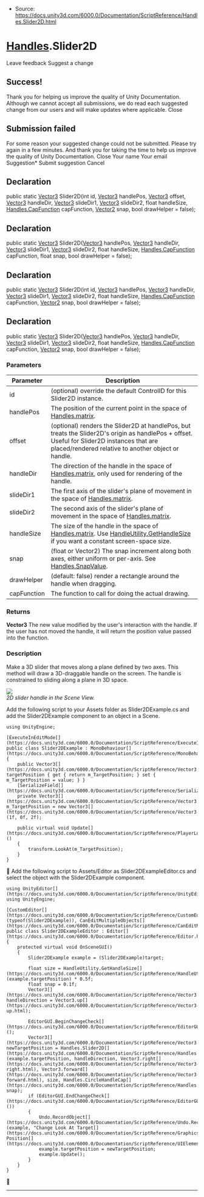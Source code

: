 * Source: https://docs.unity3d.com/6000.0/Documentation/ScriptReference/Handles.Slider2D.html

#  [Handles](https://docs.unity3d.com/6000.0/Documentation/ScriptReference/Handles.html).Slider2D
Leave feedback
Suggest a change
## Success!
Thank you for helping us improve the quality of Unity Documentation. Although we cannot accept all submissions, we do read each suggested change from our users and will make updates where applicable.
Close
## Submission failed
For some reason your suggested change could not be submitted. Please <a>try again</a> in a few minutes. And thank you for taking the time to help us improve the quality of Unity Documentation.
Close
Your name Your email Suggestion* Submit suggestion
Cancel
## Declaration
public static [Vector3](https://docs.unity3d.com/6000.0/Documentation/ScriptReference/Vector3.html) Slider2D(int id, [Vector3](https://docs.unity3d.com/6000.0/Documentation/ScriptReference/Vector3.html) handlePos, [Vector3](https://docs.unity3d.com/6000.0/Documentation/ScriptReference/Vector3.html) offset, [Vector3](https://docs.unity3d.com/6000.0/Documentation/ScriptReference/Vector3.html) handleDir, [Vector3](https://docs.unity3d.com/6000.0/Documentation/ScriptReference/Vector3.html) slideDir1, [Vector3](https://docs.unity3d.com/6000.0/Documentation/ScriptReference/Vector3.html) slideDir2, float handleSize, [Handles.CapFunction](https://docs.unity3d.com/6000.0/Documentation/ScriptReference/Handles.CapFunction.html) capFunction, [Vector2](https://docs.unity3d.com/6000.0/Documentation/ScriptReference/Vector2.html) snap, bool drawHelper = false); 
## Declaration
public static [Vector3](https://docs.unity3d.com/6000.0/Documentation/ScriptReference/Vector3.html) Slider2D([Vector3](https://docs.unity3d.com/6000.0/Documentation/ScriptReference/Vector3.html) handlePos, [Vector3](https://docs.unity3d.com/6000.0/Documentation/ScriptReference/Vector3.html) handleDir, [Vector3](https://docs.unity3d.com/6000.0/Documentation/ScriptReference/Vector3.html) slideDir1, [Vector3](https://docs.unity3d.com/6000.0/Documentation/ScriptReference/Vector3.html) slideDir2, float handleSize, [Handles.CapFunction](https://docs.unity3d.com/6000.0/Documentation/ScriptReference/Handles.CapFunction.html) capFunction, float snap, bool drawHelper = false); 
## Declaration
public static [Vector3](https://docs.unity3d.com/6000.0/Documentation/ScriptReference/Vector3.html) Slider2D(int id, [Vector3](https://docs.unity3d.com/6000.0/Documentation/ScriptReference/Vector3.html) handlePos, [Vector3](https://docs.unity3d.com/6000.0/Documentation/ScriptReference/Vector3.html) handleDir, [Vector3](https://docs.unity3d.com/6000.0/Documentation/ScriptReference/Vector3.html) slideDir1, [Vector3](https://docs.unity3d.com/6000.0/Documentation/ScriptReference/Vector3.html) slideDir2, float handleSize, [Handles.CapFunction](https://docs.unity3d.com/6000.0/Documentation/ScriptReference/Handles.CapFunction.html) capFunction, [Vector2](https://docs.unity3d.com/6000.0/Documentation/ScriptReference/Vector2.html) snap, bool drawHelper = false); 
## Declaration
public static [Vector3](https://docs.unity3d.com/6000.0/Documentation/ScriptReference/Vector3.html) Slider2D([Vector3](https://docs.unity3d.com/6000.0/Documentation/ScriptReference/Vector3.html) handlePos, [Vector3](https://docs.unity3d.com/6000.0/Documentation/ScriptReference/Vector3.html) handleDir, [Vector3](https://docs.unity3d.com/6000.0/Documentation/ScriptReference/Vector3.html) slideDir1, [Vector3](https://docs.unity3d.com/6000.0/Documentation/ScriptReference/Vector3.html) slideDir2, float handleSize, [Handles.CapFunction](https://docs.unity3d.com/6000.0/Documentation/ScriptReference/Handles.CapFunction.html) capFunction, [Vector2](https://docs.unity3d.com/6000.0/Documentation/ScriptReference/Vector2.html) snap, bool drawHelper = false); 
### Parameters
Parameter | Description  
---|---  
id | (optional) override the default ControlID for this Slider2D instance.  
handlePos | The position of the current point in the space of [Handles.matrix](https://docs.unity3d.com/6000.0/Documentation/ScriptReference/Handles-matrix.html).  
offset | (optional) renders the Slider2D at handlePos, but treats the Slider2D's origin as handlePos + offset. Useful for Slider2D instances that are placed/rendered relative to another object or handle.  
handleDir | The direction of the handle in the space of [Handles.matrix](https://docs.unity3d.com/6000.0/Documentation/ScriptReference/Handles-matrix.html), only used for rendering of the handle.  
slideDir1 | The first axis of the slider's plane of movement in the space of [Handles.matrix](https://docs.unity3d.com/6000.0/Documentation/ScriptReference/Handles-matrix.html).  
slideDir2 | The second axis of the slider's plane of movement in the space of [Handles.matrix](https://docs.unity3d.com/6000.0/Documentation/ScriptReference/Handles-matrix.html).  
handleSize | The size of the handle in the space of [Handles.matrix](https://docs.unity3d.com/6000.0/Documentation/ScriptReference/Handles-matrix.html). Use [HandleUtility.GetHandleSize](https://docs.unity3d.com/6000.0/Documentation/ScriptReference/HandleUtility.GetHandleSize.html) if you want a constant screen-space size.  
snap | (float or Vector2) The snap increment along both axes, either uniform or per-axis. See [Handles.SnapValue](https://docs.unity3d.com/6000.0/Documentation/ScriptReference/Handles.SnapValue.html).  
drawHelper | (default: false) render a rectangle around the handle when dragging.  
capFunction | The function to call for doing the actual drawing.  
### Returns
**Vector3** The new value modified by the user's interaction with the handle. If the user has not moved the handle, it will return the position value passed into the function. 
### Description
Make a 3D slider that moves along a plane defined by two axes.
This method will draw a 3D-draggable handle on the screen. The handle is constrained to sliding along a plane in 3D space.  
  
![](https://docs.unity3d.com/6000.0/Documentation/StaticFiles/ScriptRefImages/SliderHandle2D.png)  
_2D slider handle in the Scene View._  
  
Add the following script to your Assets folder as Slider2DExample.cs and add the Slider2DExample component to an object in a Scene.
```
using UnityEngine;  
  
[ExecuteInEditMode[](https://docs.unity3d.com/6000.0/Documentation/ScriptReference/ExecuteInEditMode.html)]
public class Slider2DExample : MonoBehaviour[](https://docs.unity3d.com/6000.0/Documentation/ScriptReference/MonoBehaviour.html)
{
    public Vector3[](https://docs.unity3d.com/6000.0/Documentation/ScriptReference/Vector3.html) targetPosition { get { return m_TargetPosition; } set { m_TargetPosition = value; } }
    [SerializeField[](https://docs.unity3d.com/6000.0/Documentation/ScriptReference/SerializeField.html)]
    private Vector3[](https://docs.unity3d.com/6000.0/Documentation/ScriptReference/Vector3.html) m_TargetPosition = new Vector3[](https://docs.unity3d.com/6000.0/Documentation/ScriptReference/Vector3.html)(1f, 0f, 2f);  
  
    public virtual void Update[](https://docs.unity3d.com/6000.0/Documentation/ScriptReference/PlayerLoop.Update.html)()
    {
        transform.LookAt(m_TargetPosition);
    }
}

```

Add the following script to Assets/Editor as Slider2DExampleEditor.cs and select the object with the Slider2DExample component.
```
using UnityEditor[](https://docs.unity3d.com/6000.0/Documentation/ScriptReference/UnityEditor.html);
using UnityEngine;  
  
[CustomEditor[](https://docs.unity3d.com/6000.0/Documentation/ScriptReference/CustomEditor.html)(typeof(Slider2DExample)), CanEditMultipleObjects[](https://docs.unity3d.com/6000.0/Documentation/ScriptReference/CanEditMultipleObjects.html)]
public class Slider2DExampleEditor : Editor[](https://docs.unity3d.com/6000.0/Documentation/ScriptReference/Editor.html)
{
    protected virtual void OnSceneGUI()
    {
        Slider2DExample example = (Slider2DExample)target;  
  
        float size = HandleUtility.GetHandleSize[](https://docs.unity3d.com/6000.0/Documentation/ScriptReference/HandleUtility.GetHandleSize.html)(example.targetPosition) * 0.5f;
        float snap = 0.1f;
        Vector3[](https://docs.unity3d.com/6000.0/Documentation/ScriptReference/Vector3.html) handleDirection = Vector3.up[](https://docs.unity3d.com/6000.0/Documentation/ScriptReference/Vector3-up.html);  
  
        EditorGUI.BeginChangeCheck[](https://docs.unity3d.com/6000.0/Documentation/ScriptReference/EditorGUI.BeginChangeCheck.html)();
        Vector3[](https://docs.unity3d.com/6000.0/Documentation/ScriptReference/Vector3.html) newTargetPosition = Handles.Slider2D[](https://docs.unity3d.com/6000.0/Documentation/ScriptReference/Handles.Slider2D.html)(example.targetPosition, handleDirection, Vector3.right[](https://docs.unity3d.com/6000.0/Documentation/ScriptReference/Vector3-right.html), Vector3.forward[](https://docs.unity3d.com/6000.0/Documentation/ScriptReference/Vector3-forward.html), size, Handles.CircleHandleCap[](https://docs.unity3d.com/6000.0/Documentation/ScriptReference/Handles.CircleHandleCap.html), snap);
        if (EditorGUI.EndChangeCheck[](https://docs.unity3d.com/6000.0/Documentation/ScriptReference/EditorGUI.EndChangeCheck.html)())
        {
            Undo.RecordObject[](https://docs.unity3d.com/6000.0/Documentation/ScriptReference/Undo.RecordObject.html)(example, "Change Look At Target[](https://docs.unity3d.com/6000.0/Documentation/ScriptReference/GraphicsBuffer.Target.html) Position[](https://docs.unity3d.com/6000.0/Documentation/ScriptReference/UIElements.Position.html)");
            example.targetPosition = newTargetPosition;
            example.Update();
        }
    }
}

```

* * *
